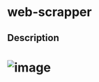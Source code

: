 # web-scrapper 
## Description
# ![image](https://github.com/user-attachments/assets/d1fbc2e3-9d12-4afb-b0b1-fe58f49f9270)

